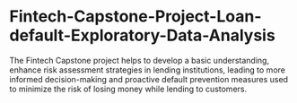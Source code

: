 # Fintech-Capstone-Project-Loan-default-Exploratory-Data-Analysis
The Fintech Capstone project helps to develop a basic understanding, enhance risk assessment strategies in lending institutions, leading to more informed decision-making and proactive default prevention measures used to minimize the risk of losing money while lending to customers.
